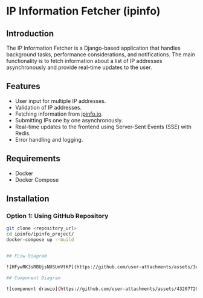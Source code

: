 # IP Information Fetcher (ipinfo)

## Introduction

The IP Information Fetcher is a Django-based application that handles background tasks, performance considerations, and notifications. The main functionality is to fetch information about a list of IP addresses asynchronously and provide real-time updates to the user.

## Features

- User input for multiple IP addresses.
- Validation of IP addresses.
- Fetching information from [ipinfo.io](https://ipinfo.io).
- Submitting IPs one by one asynchronously.
- Real-time updates to the frontend using Server-Sent Events (SSE) with Redis.
- Error handling and logging.

## Requirements

- Docker
- Docker Compose

## Installation

### Option 1: Using GitHub Repository

   ```bash
   git clone <repository_url>
   cd ipinfo/ipinfo_project/
   docker-compose up --build


## FLow Diagram

![HFywRK3sRBUjsNUSUmVtKP](https://github.com/user-attachments/assets/3e8a5e76-f119-4605-899d-3ecb2c3861af)

## Component Diagram

![component drawio](https://github.com/user-attachments/assets/43207720-2a68-4757-9c26-509dafbba29e)


